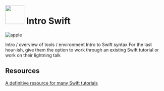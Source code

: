 # <img src="https://cloud.githubusercontent.com/assets/7833470/10899314/63829980-8188-11e5-8cdd-4ded5bcb6e36.png" height="60"> Intro Swift

![apple](https://cloud.githubusercontent.com/assets/8397980/12562485/4dcc9c6c-c35a-11e5-98de-a56164ce0890.png)


Intro / overview of tools / environment
Intro to Swift syntax
For the last hour-ish, give them the option to work through an existing Swift tutorial or work on their lightning talk

## Resources

<a href="http://www.learnswift.tips/" target="_blank">A definitive resource for many Swift tutorials</a>

